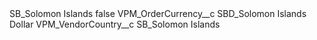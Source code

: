 <?xml version="1.0" encoding="UTF-8"?>
<CustomMetadata xmlns="http://soap.sforce.com/2006/04/metadata" xmlns:xsi="http://www.w3.org/2001/XMLSchema-instance" xmlns:xsd="http://www.w3.org/2001/XMLSchema">
    <label>SB_Solomon Islands</label>
    <protected>false</protected>
    <values>
        <field>VPM_OrderCurrency__c</field>
        <value xsi:type="xsd:string">SBD_Solomon Islands Dollar</value>
    </values>
    <values>
        <field>VPM_VendorCountry__c</field>
        <value xsi:type="xsd:string">SB_Solomon Islands</value>
    </values>
</CustomMetadata>
